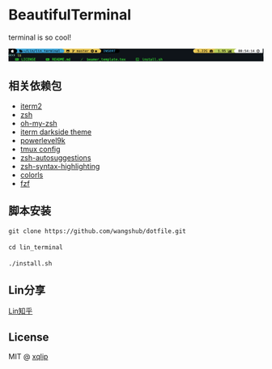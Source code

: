 # BeautifulTerminal 

terminal is so cool!

![image-20190503005709954](image-20190503005709954.png)

## 相关依赖包

- [iterm2](https://www.iterm2.com/)
- [zsh](https://github.com/robbyrussell/oh-my-zsh/wiki/Installing-ZSH)
- [oh-my-zsh](https://ohmyz.sh/)
- [iterm darkside theme](https://github.com/mbadolato/iTerm2-Color-Schemes/tree/master/schemes)
- [powerlevel9k](https://github.com/bhilburn/powerlevel9k)
- [tmux config](https://github.com/samoshkin/tmux-config)
- [zsh-autosuggestions](https://github.com/zsh-users/zsh-autosuggestions)
- [zsh-syntax-highlighting](https://github.com/zsh-users/zsh-syntax-highlighting)
- [colorls](https://github.com/athityakumar/colorls)
- [fzf](https://github.com/junegunn/fzf)

## 脚本安装

```shell
git clone https://github.com/wangshub/dotfile.git

cd lin_terminal

./install.sh
```

## Lin分享
[Lin知乎](https://zhuanlan.zhihu.com/everyday-lin)

## License

MIT @ [xqlip](https://github.com/xqlip)
